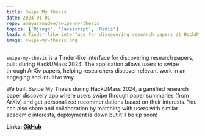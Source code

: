 ```yaml
---
title: Swipe My Thesis
date: 2024-01-01
repo: ameyaranadee/swipe-my-thesis
topics: ['Django', 'Javascript', 'Redis']
lead: A Tinder-like interface for discovering research papers at HackUMass 2024.
image: swipe-my-thesis.png
---
```


`swipe-my-thesis` is a Tinder-like interface for discovering research papers, built during HackUMass 2024. The application allows users to swipe through ArXiv papers, helping researchers discover relevant work in an engaging and intuitive way

We built Swipe My Thesis during HackUMass 2024, a gamified research paper discovery app where users swipe through paper summaries (from ArXiv) and get personalized recommendations based on their interests. You can also share and collaboration by matching with users with similar academic interests, deployment is down but it'll be up soon!

**Links: [GitHub](https://github.com/ameyaranadee/swipe-my-thesis)**
